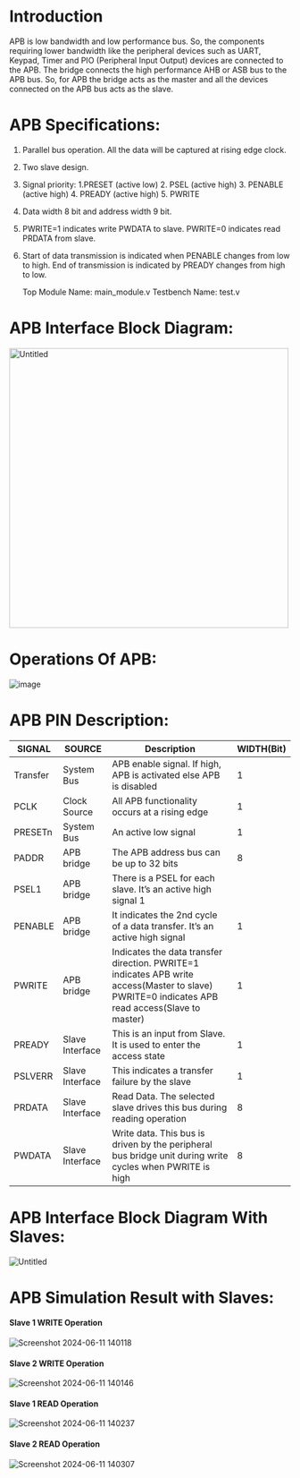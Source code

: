 # Introduction
APB is low bandwidth and low performance bus. So, the components requiring lower bandwidth like the peripheral devices such as UART, Keypad, Timer and PIO (Peripheral Input Output) devices are connected to the APB. The bridge connects the high performance AHB or ASB bus to the APB bus. So, for APB the bridge acts as the master and all the devices connected on the APB bus acts as the slave.

# APB Specifications:
1. Parallel bus operation. All the data will be captured at rising edge clock.
2. Two slave design.
3. Signal priority: 1.PRESET (active low) 2. PSEL (active high) 3. PENABLE (active high) 4. PREADY (active high) 5. PWRITE
4. Data width 8 bit and address width 9 bit.
5. PWRITE=1 indicates write PWDATA to slave. PWRITE=0 indicates read PRDATA from slave.
6. Start of data transmission is indicated when PENABLE changes from low to high. End of transmission is indicated by PREADY changes from high to low.

   Top Module Name: main_module.v Testbench Name: test.v

 
 # APB Interface Block Diagram:
  <img width="500" alt="Untitled" src="https://github.com/Samiksha-0710/APB_Protocol/assets/97450842/1b594142-bd5d-4460-81ed-d16cc0aed1f8">


# Operations Of APB:
   ![image](https://github.com/Samiksha-0710/APB_Protocol/assets/97450842/87f18fc7-2a99-4a53-85f7-d6bb623ccff5)

# APB PIN Description:

   <style> </style>

   |SIGNAL|	SOURCE	|Description|	WIDTH(Bit)|
   |------|---------|-----------|-----------|
|Transfer|	System Bus|	APB enable signal. If high, APB is activated else APB is disabled	|1|
|PCLK|	Clock Source	|All APB functionality occurs at a rising edge|	1|
|PRESETn|	System Bus|	An active low signal|	1|
|PADDR	|APB bridge|	The APB address bus can be up to 32 bits	|8|
|PSEL1	|APB bridge|	There is a PSEL for each slave. It’s an active high signal 1|
|PENABLE|	APB bridge	|It indicates the 2nd cycle of a data transfer. It’s an active high signal	|1|
|PWRITE|	APB bridge	|Indicates the data transfer direction. PWRITE=1 indicates APB write access(Master to slave) PWRITE=0 indicates APB read access(Slave to master)|	1|
|PREADY	|Slave Interface|	This is an input from Slave. It is used to enter the access state|	1|
|PSLVERR	|Slave Interface|	This indicates a transfer failure by the slave|	1|
|PRDATA|	Slave Interface|	Read Data. The selected slave drives this bus during reading operation|	8|
|PWDATA|	Slave Interface|	Write data. This bus is driven by the peripheral bus bridge unit during write cycles when PWRITE is high|	8|


# APB Interface Block Diagram With Slaves:
   ![Untitled](https://github.com/Samiksha-0710/APB_Protocol/assets/97450842/12d06147-b08d-4401-9be9-d9c3428f4a9b)

# APB Simulation Result with Slaves:

#### Slave 1 WRITE Operation
![Screenshot 2024-06-11 140118](https://github.com/Samiksha-0710/APB_Protocol/assets/97450842/4f7324d0-13f7-4b8d-b367-4e50b214c808)

#### Slave 2 WRITE Operation
 ![Screenshot 2024-06-11 140146](https://github.com/Samiksha-0710/APB_Protocol/assets/97450842/2bc57577-876a-4edb-b057-186e4c0de1da)

#### Slave 1 READ Operation
![Screenshot 2024-06-11 140237](https://github.com/Samiksha-0710/APB_Protocol/assets/97450842/324f3f02-ed30-4bb8-9465-1362f81224c7)

#### Slave 2 READ Operation
![Screenshot 2024-06-11 140307](https://github.com/Samiksha-0710/APB_Protocol/assets/97450842/f4628fe4-b6d4-43ec-9f3a-6df31b8190b6)





